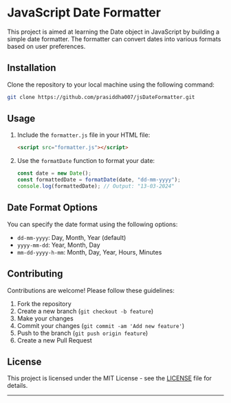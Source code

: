 
# JavaScript Date Formatter

This project is aimed at learning the Date object in JavaScript by building a simple date formatter. The formatter can convert dates into various formats based on user preferences.

## Installation

Clone the repository to your local machine using the following command:

```bash
git clone https://github.com/prasiddha007/jsDateFormatter.git
```

## Usage

1. Include the `formatter.js` file in your HTML file:

   ```html
   <script src="formatter.js"></script>
   ```

2. Use the `formatDate` function to format your date:

   ```javascript
   const date = new Date();
   const formattedDate = formatDate(date, "dd-mm-yyyy");
   console.log(formattedDate); // Output: "13-03-2024"
   ```

## Date Format Options

You can specify the date format using the following options:

- `dd-mm-yyyy`: Day, Month, Year (default)
- `yyyy-mm-dd`: Year, Month, Day
- `mm-dd-yyyy-h-mm`: Month, Day, Year, Hours, Minutes

## Contributing

Contributions are welcome! Please follow these guidelines:

1. Fork the repository
2. Create a new branch (`git checkout -b feature`)
3. Make your changes
4. Commit your changes (`git commit -am 'Add new feature'`)
5. Push to the branch (`git push origin feature`)
6. Create a new Pull Request

## License

This project is licensed under the MIT License - see the [LICENSE](LICENSE) file for details.

---
